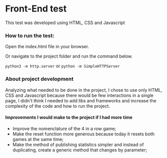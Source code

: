 # Front-End test

This test was developed using HTML, CSS and Javascript


### How to run the test:

Open the index.html file in your browser.

Or navigate to the project folder and run the command below.

```python3 -m http.server``` or ```python -m SimpleHTTPServer```


### About project development

Analyzing what needed to be done in the project, I chose to use only HTML, CSS and Javascript because there would be few interactions in a single page, I didn't think I needed to add libs and frameworks and increase the complexity of the code and how to run the project.


#### Improvements I would make to the project if I had more time

- Improve the nomenclature of the 4 in a row game;
- Make the reset function more generous because today it resets both games at the same time;
- Make the method of publishing statistics simpler and instead of duplicating, create a generic method that changes by parameter;
